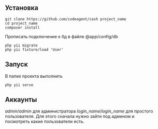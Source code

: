 ## Установка

```
git clone https://github.com/codeagent/cash project_name
cd project_name
composer install
```

Прописать подключение к бд в файле @app/config/db

```
php yii migrate
php yii fixture/load 'User'
```
## Запуск

В папке проекта выполнить
```
php yii serve
```

## Аккаунты
*admin*/*admin* для администратора
*login_name*/*login_name* для простого пользователя. Для этого сначала нужно зайти под админом и посмотреть какие пользователи есть.

